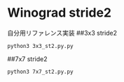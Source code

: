 # Winograd stride2
自分用リファレンス実装
##3x3 stride2

```
python3 3x3_st2.py.py
```

##7x7 stride2

```
python3 7x7_st2.py.py
```